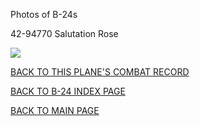 
Photos of B-24s






 




42-94770 Salutation Rose  

![](42-94770.jpg)  
  

[BACK TO THIS PLANE'S COMBAT RECORD](b24s/42-94770.md)  

[BACK TO B-24 INDEX PAGE](000b24s.md)  

[BACK TO MAIN PAGE](index.html)


